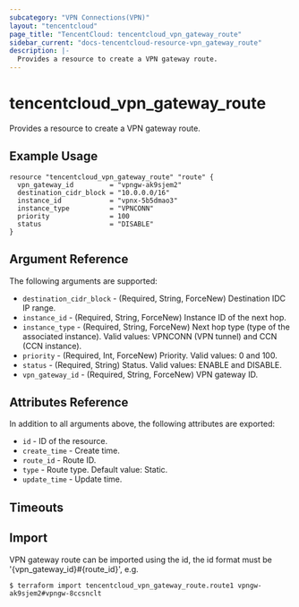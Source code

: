```yaml
---
subcategory: "VPN Connections(VPN)"
layout: "tencentcloud"
page_title: "TencentCloud: tencentcloud_vpn_gateway_route"
sidebar_current: "docs-tencentcloud-resource-vpn_gateway_route"
description: |-
  Provides a resource to create a VPN gateway route.
---
```


# tencentcloud_vpn_gateway_route

Provides a resource to create a VPN gateway route.

## Example Usage

```hcl
resource "tencentcloud_vpn_gateway_route" "route" {
  vpn_gateway_id         = "vpngw-ak9sjem2"
  destination_cidr_block = "10.0.0.0/16"
  instance_id            = "vpnx-5b5dmao3"
  instance_type          = "VPNCONN"
  priority               = 100
  status                 = "DISABLE"
}
```

## Argument Reference

The following arguments are supported:

* `destination_cidr_block` - (Required, String, ForceNew) Destination IDC IP range.
* `instance_id` - (Required, String, ForceNew) Instance ID of the next hop.
* `instance_type` - (Required, String, ForceNew) Next hop type (type of the associated instance). Valid values: VPNCONN (VPN tunnel) and CCN (CCN instance).
* `priority` - (Required, Int, ForceNew) Priority. Valid values: 0 and 100.
* `status` - (Required, String) Status. Valid values: ENABLE and DISABLE.
* `vpn_gateway_id` - (Required, String, ForceNew) VPN gateway ID.

## Attributes Reference

In addition to all arguments above, the following attributes are exported:

* `id` - ID of the resource.
* `create_time` - Create time.
* `route_id` - Route ID.
* `type` - Route type. Default value: Static.
* `update_time` - Update time.


## Timeouts

<no value>


## Import

VPN gateway route can be imported using the id, the id format must be '{vpn_gateway_id}#{route_id}', e.g.

```
$ terraform import tencentcloud_vpn_gateway_route.route1 vpngw-ak9sjem2#vpngw-8ccsnclt
```

